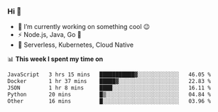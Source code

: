 ### Hi 👋

<!--
**nodejh/nodejh** is a ✨ _special_ ✨ repository because its `README.md` (this file) appears on your GitHub profile.

Here are some ideas to get you started:

- 🔭 I’m currently working on ...
- 🌱 I’m currently learning ...
- 👯 I’m looking to collaborate on ...
- 🤔 I’m looking for help with ...
- 💬 Ask me about ...
- 📫 How to reach me: ...
- 😄 Pronouns: ...
- ⚡ Fun fact: ...
-->

- 🔭 I’m currently working on something cool :wink:
- ⚡ Node.js, Java, Go :thought_balloon:
- 🤖 Serverless, Kubernetes, Cloud Native

📊 **This week I spent my time on**

<!--START_SECTION:waka-->

```txt
JavaScript   3 hrs 15 mins   ███████████▓░░░░░░░░░░░░░   46.05 %
Docker       1 hr 37 mins    █████▓░░░░░░░░░░░░░░░░░░░   22.83 %
JSON         1 hr 8 mins     ████░░░░░░░░░░░░░░░░░░░░░   16.11 %
Python       20 mins         █▒░░░░░░░░░░░░░░░░░░░░░░░   04.84 %
Other        16 mins         █░░░░░░░░░░░░░░░░░░░░░░░░   03.96 %
```

<!--END_SECTION:waka-->


<!--
:traffic_light: **Visitors**

![visitors](https://visitor-badge.glitch.me/badge?page_id=nodejh.nodejh)
-->
